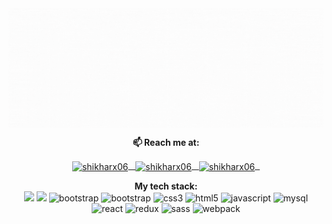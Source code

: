 <img src="https://github.com/shikharx06/shikharx06/blob/master/mygif.gif" align="center" alt="my profile">
<div align="center">
   
**📫 Reach me at:**<br>

   <a href="mailto:shikharswat64@gmail.com" target="blank"><img align="center" src="https://cdn.jsdelivr.net/npm/simple-icons@3.0.1/icons/gmail.svg" alt="shikharx06" height="30" width="30" /> &nbsp; </a>
   <a href="https://linkedin.com/in/shikharx06" target="blank"><img align="center" src="https://cdn.jsdelivr.net/npm/simple-icons@3.0.1/icons/linkedin.svg" alt="shikharx06" height="30" width="30"/> &nbsp; </a>
   <a href="https://github.com/shikharx06" target="blank"><img align="center" src="https://cdn.jsdelivr.net/npm/simple-icons@3.0.1/icons/github.svg" alt="shikharx06" height="30" width="30" /> &nbsp; </a>

</div>

<div align="center">
   
**My tech stack:**<br>
   <img height="50" src="https://www.vectorlogo.zone/logos/python/python-ar21.svg">
   <img height="50" src="https://www.vectorlogo.zone/logos/archlinux/archlinux-icon.svg">
   <img src="https://devicons.github.io/devicon/devicon.git/icons/cplusplus/cplusplus-plain.svg" alt="bootstrap" width="40" height="40"/>
   <img src="https://devicons.github.io/devicon/devicon.git/icons/bootstrap/bootstrap-plain.svg" alt="bootstrap" width="40" height="40"/>
   <img src="https://devicons.github.io/devicon/devicon.git/icons/css3/css3-original-wordmark.svg" alt="css3" width="40" height="40"/>
   <img src="https://devicons.github.io/devicon/devicon.git/icons/html5/html5-original-wordmark.svg" alt="html5" width="40" height="40"/> 
   <img src="https://devicons.github.io/devicon/devicon.git/icons/javascript/javascript-original.svg" alt="javascript" width="40" height="40"/> 
   <img src="https://devicons.github.io/devicon/devicon.git/icons/mysql/mysql-original-wordmark.svg" alt="mysql" width="40" height="40"/> 
   <img src="https://devicons.github.io/devicon/devicon.git/icons/react/react-original-wordmark.svg" alt="react" width="40" height="40"/> 
   <img src="https://devicons.github.io/devicon/devicon.git/icons/redux/redux-original.svg" alt="redux" width="40" height="40"/> 
   <img src="https://devicons.github.io/devicon/devicon.git/icons/sass/sass-original.svg" alt="sass" width="40" height="40"/> 
   <img src="https://devicons.github.io/devicon/devicon.git/icons/webpack/webpack-original.svg" alt="webpack" width="40" height="40"/>    
</div>

